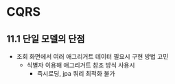 # CQRS

## 11.1 단일 모델의 단점

* 조회 화면에서 여러 애그리거트 데이터 필요시 구현 방법 고민
	* 식별자 이용해 애그리거트 참조 방식 사용시
		* 즉시로딩, jpa 쿼리 최적화 불가